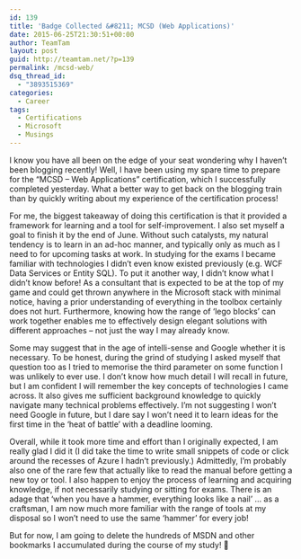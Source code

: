 ```yaml
---
id: 139
title: 'Badge Collected &#8211; MCSD (Web Applications)'
date: 2015-06-25T21:30:51+00:00
author: TeamTam
layout: post
guid: http://teamtam.net/?p=139
permalink: /mcsd-web/
dsq_thread_id:
  - "3893515369"
categories:
  - Career
tags:
  - Certifications
  - Microsoft
  - Musings
---
```

I know you have all been on the edge of your seat wondering why I haven&#8217;t been blogging recently! Well, I have been using my spare time to prepare for the &#8220;MCSD &#8211; Web Applications&#8221; certification, which I successfully completed yesterday. What a better way to get back on the blogging train than by quickly writing about my experience of the certification process!

For me, the biggest takeaway of doing this certification is that it provided a framework for learning and a tool for self-improvement. I also set myself a goal to finish it by the end of June. Without such catalysts, my natural tendency is to learn in an ad-hoc manner, and typically only as much as I need to for upcoming tasks at work. In studying for the exams I became familiar with technologies I didn&#8217;t even know existed previously (e.g. WCF Data Services or Entity SQL). To put it another way, I didn&#8217;t know what I didn&#8217;t know before! As a consultant that is expected to be at the top of my game and could get thrown anywhere in the Microsoft stack with minimal notice, having a prior understanding of everything in the toolbox certainly does not hurt. Furthermore, knowing how the range of &#8216;lego blocks&#8217; can work together enables me to effectively design elegant solutions with different approaches &#8211; not just the way I may already know.

Some may suggest that in the age of intelli-sense and Google whether it is necessary. To be honest, during the grind of studying I asked myself that question too as I tried to memorise the third parameter on some function I was unlikely to ever use. I don&#8217;t know how much detail I will recall in future, but I am confident I will remember the key concepts of technologies I came across. It also gives me sufficient background knowledge to quickly navigate many technical problems effectively. I&#8217;m not suggesting I won&#8217;t need Google in future, but I dare say I won&#8217;t need it to learn ideas for the first time in the &#8216;heat of battle&#8217; with a deadline looming. 

Overall, while it took more time and effort than I originally expected, I am really glad I did it (I did take the time to write small snippets of code or click around the recesses of Azure I hadn&#8217;t previously.) Admittedly, I&#8217;m probably also one of the rare few that actually like to read the manual before getting a new toy or tool. I also happen to enjoy the process of learning and acquiring knowledge, if not necessarily studying or sitting for exams. There is an adage that &#8216;when you have a hammer, everything looks like a nail&#8217; &#8230; as a craftsman, I am now much more familiar with the range of tools at my disposal so I won&#8217;t need to use the same &#8216;hammer&#8217; for every job!

But for now, I am going to delete the hundreds of MSDN and other bookmarks I accumulated during the course of my study! 🙂